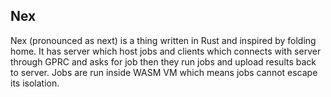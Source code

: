 ## Nex 

Nex (pronounced as next) is a thing written in Rust and inspired by folding home. It has server which host jobs and clients which connects with server through GPRC and asks for job then they run jobs and upload results back to server. Jobs are run inside WASM VM which means jobs cannot escape its isolation.